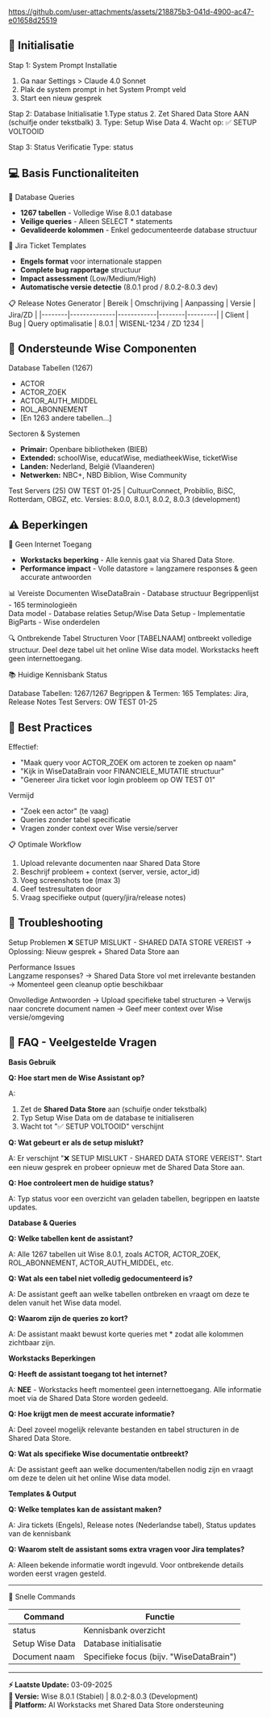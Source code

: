 
https://github.com/user-attachments/assets/218875b3-041d-4900-ac47-e01658d25519


**🚀 Initialisatie**
-------------------------------------------------------------------

Stap 1: System Prompt Installatie
1. Ga naar Settings > Claude 4.0 Sonnet
2. Plak de system prompt in het System Prompt veld
3. Start een nieuw gesprek

Stap 2: Database Initialisatie
1.Type status
2. Zet Shared Data Store AAN (schuifje onder tekstbalk)
3. Type: Setup Wise Data
4. Wacht op: ✅ SETUP VOLTOOID

Stap 3: Status Verificatie
Type: status

💻 **Basis Functionaliteiten**
-------------------------------------------------------------------

📝 Database Queries
- **1267 tabellen** - Volledige Wise 8.0.1 database
- **Veilige queries** - Alleen SELECT * statements
- **Gevalideerde kolommen** - Enkel gedocumenteerde database structuur

🎫 Jira Ticket Templates
- **Engels format** voor internationale stappen
- **Complete bug rapportage** structuur
- **Impact assessment** (Low/Medium/High)
- **Automatische versie detectie** (8.0.1 prod / 8.0.2-8.0.3 dev)

📋 Release Notes Generator
| Bereik | Omschrijving | Aanpassing | Versie | Jira/ZD |
|--------|--------------|------------|--------|---------|
| Client | Bug | Query optimalisatie | 8.0.1 | WISENL-1234 / ZD 1234 |

**🎯 Ondersteunde Wise Componenten**
-------------------------------------------------------------------

Database Tabellen (1267)
- ACTOR
- ACTOR_ZOEK
- ACTOR_AUTH_MIDDEL
- ROL_ABONNEMENT
- [En 1263 andere tabellen...]

Sectoren & Systemen
- **Primair:** Openbare bibliotheken (BIEB)
- **Extended:** schoolWise, educatWise, mediatheekWise, ticketWise
- **Landen:** Nederland, België (Vlaanderen)
- **Netwerken:** NBC+, NBD Biblion, Wise Community

Test Servers (25)
OW TEST 01-25 | CultuurConnect, Probiblio, BiSC, Rotterdam, OBGZ, etc.
Versies: 8.0.0, 8.0.1, 8.0.2, 8.0.3 (development)

**⚠️ Beperkingen**
-------------------------------------------------------------------

🚫 Geen Internet Toegang
- **Workstacks beperking** - Alle kennis gaat via Shared Data Store.
- **Performance impact** - Volle datastore = langzamere responses & geen accurate antwoorden

📊 Vereiste Documenten
WiseDataBrain - Database structuur
Begrippenlijst - 165 terminologieën  
Data model - Database relaties
Setup/Wise Data Setup - Implementatie
BigParts - Wise onderdelen

🔍 Ontbrekende Tabel Structuren
Voor [TABELNAAM] ontbreekt volledige structuur.
Deel deze tabel uit het online Wise data model.
Workstacks heeft geen internettoegang.

📚 Huidige Kennisbank Status

Database Tabellen: 1267/1267 
Begrippen & Termen: 165 
Templates: Jira, Release Notes 
Test Servers: OW TEST 01-25 

**🎯 Best Practices**
-------------------------------------------------------------------

Effectief:
- "Maak query voor ACTOR_ZOEK om actoren te zoeken op naam"
- "Kijk in WiseDataBrain voor FINANCIELE_MUTATIE structuur"  
- "Genereer Jira ticket voor login probleem op OW TEST 01"

Vermijd
- "Zoek een actor" (te vaag)
- Queries zonder tabel specificatie
- Vragen zonder context over Wise versie/server

📋 Optimale Workflow
1. Upload relevante documenten naar Shared Data Store
2. Beschrijf probleem + context (server, versie, actor_id)
3. Voeg screenshots toe (max 3)
4. Geef testresultaten door
5. Vraag specifieke output (query/jira/release notes)

**🔧 Troubleshooting**
-------------------------------------------------------------------

Setup Problemen
❌ SETUP MISLUKT - SHARED DATA STORE VEREIST
→ Oplossing: Nieuw gesprek + Shared Data Store aan

Performance Issues  
Langzame responses? 
→ Shared Data Store vol met irrelevante bestanden
→ Momenteel geen cleanup optie beschikbaar

Onvolledige Antwoorden
→ Upload specifieke tabel structuren
→ Verwijs naar concrete document namen
→ Geef meer context over Wise versie/omgeving

**📖 FAQ - Veelgestelde Vragen**
-------------------------------------------------------------------

**Basis Gebruik**

**Q: Hoe start men de Wise Assistant op?**

A: 
1. Zet de **Shared Data Store** aan (schuifje onder tekstbalk)
2. Typ Setup Wise Data om de database te initialiseren
3. Wacht tot "✅ SETUP VOLTOOID" verschijnt

**Q: Wat gebeurt er als de setup mislukt?**

A: Er verschijnt "❌ SETUP MISLUKT - SHARED DATA STORE VEREIST". Start een nieuw gesprek en probeer opnieuw met de Shared Data Store aan.

**Q: Hoe controleert men de huidige status?**

A: Typ status voor een overzicht van geladen tabellen, begrippen en laatste updates.

**Database & Queries**

**Q: Welke tabellen kent de assistant?**

A: Alle 1267 tabellen uit Wise 8.0.1, zoals ACTOR, ACTOR_ZOEK, ROL_ABONNEMENT, ACTOR_AUTH_MIDDEL, etc.

**Q: Wat als een tabel niet volledig gedocumenteerd is?**

A: De assistant geeft aan welke tabellen ontbreken en vraagt om deze te delen vanuit het Wise data model.

**Q: Waarom zijn de queries zo kort?**

A: De assistant maakt bewust korte queries met * zodat alle kolommen zichtbaar zijn.

**Workstacks Beperkingen**

**Q: Heeft de assistant toegang tot het internet?**

A: **NEE** - Workstacks heeft momenteel geen internettoegang. Alle informatie moet via de Shared Data Store worden gedeeld.

**Q: Hoe krijgt men de meest accurate informatie?**

A: Deel zoveel mogelijk relevante bestanden en tabel structuren in de Shared Data Store.

**Q: Wat als specifieke Wise documentatie ontbreekt?**

A: De assistant geeft aan welke documenten/tabellen nodig zijn en vraagt om deze te delen uit het online Wise data model.

**Templates & Output**

**Q: Welke templates kan de assistant maken?**

A: Jira tickets (Engels), Release notes (Nederlandse tabel), Status updates van de kennisbank

**Q: Waarom stelt de assistant soms extra vragen voor Jira templates?**

A: Alleen bekende informatie wordt ingevuld. Voor ontbrekende details worden eerst vragen gesteld.

---

🔗 Snelle Commands

| Command | Functie |
|---------|---------|
| status | Kennisbank overzicht |
| Setup Wise Data | Database initialisatie |
| Document naam | Specifieke focus (bijv. "WiseDataBrain") |

---

**⚡ Laatste Update:** 03-09-2025  
**🎯 Versie:** Wise 8.0.1 (Stabiel) | 8.0.2-8.0.3 (Development)  
**🔧 Platform:** AI Workstacks met Shared Data Store ondersteuning

